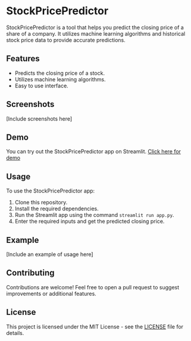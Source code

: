 # StockPricePredictor

StockPricePredictor is a tool that helps you predict the closing price of a share of a company. It utilizes machine learning algorithms and historical stock price data to provide accurate predictions.

## Features
- Predicts the closing price of a stock.
- Utilizes machine learning algorithms.
- Easy to use interface.

## Screenshots
[Include screenshots here]

## Demo
You can try out the StockPricePredictor app on Streamlit. [Click here for demo](https://stockpricepredictor1234.streamlit.app/)

## Usage
To use the StockPricePredictor app:
1. Clone this repository.
2. Install the required dependencies.
3. Run the Streamlit app using the command `streamlit run app.py`.
4. Enter the required inputs and get the predicted closing price.

## Example
[Include an example of usage here]

## Contributing
Contributions are welcome! Feel free to open a pull request to suggest improvements or additional features.

## License
This project is licensed under the MIT License - see the [LICENSE](LICENSE) file for details.
